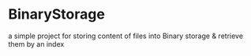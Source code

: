 # BinaryStorage
a simple project for storing content of files into Binary storage & retrieve them by an index
